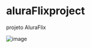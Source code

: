 # aluraFlixproject


projeto AluraFlix


![image](https://user-images.githubusercontent.com/94264109/175301938-4c46a384-126a-4661-adfd-4e4b0c0e1422.png)
